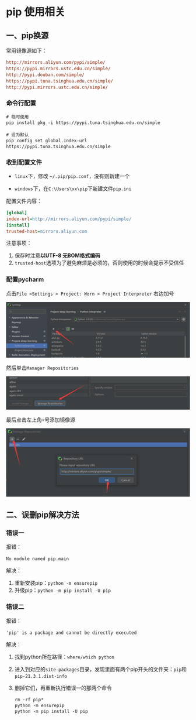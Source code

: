 # pip 使用相关

## 一、pip换源

常用镜像源如下：

```ini
http://mirrors.aliyun.com/pypi/simple/ 
https://pypi.mirrors.ustc.edu.cn/simple/ 
http://pypi.douban.com/simple/ 
https://pypi.tuna.tsinghua.edu.cn/simple/ 
http://pypi.mirrors.ustc.edu.cn/simple/
```

### 命令行配置

```shell
# 临时使用
pip install pkg -i https://pypi.tuna.tsinghua.edu.cn/simple

# 设为默认
pip config set global.index-url https://pypi.tuna.tsinghua.edu.cn/simple
```

### 收到配置文件

-   `linux`下，修改 `~/.pip/pip.conf`，没有则新建一个

-   `windows`下，在`C:\Users\xx\pip`下新建文件`pip.ini`

配置文件内容：

```ini
[global]
index-url=http://mirrors.aliyun.com/pypi/simple/
[install]
trusted-host=mirrors.aliyun.com
```

注意事项：

1.   保存时注意**以UTF-8 无BOM格式编码**
2.   `trusted-host`选项为了避免麻烦是必须的，否则使用的时候会提示不受信任

### 配置pycharm

点击`File >Settings > Project: Worn > Project Interpreter` 右边加号

![image-20220330204103799](https://raw.githubusercontent.com/Jxpro/PicBed/master/md/new/2022-03-30-204105.png)

然后单击`Manager Repositories`

![image-20220330204047541](https://raw.githubusercontent.com/Jxpro/PicBed/master/md/new/2022-03-30-204048.png)

最后点击左上角`+`号添加镜像源

![image-20220330204030714](https://raw.githubusercontent.com/Jxpro/PicBed/master/md/new/2022-03-30-204032.png)

## 二、误删pip解决方法

### 错误一

报错：

`No module named pip.main`

解决：

1.   重新安装pip：`python -m ensurepip`
2.   升级pip：`python -m pip install -U pip`

### 错误二

报错：

`'pip' is a package and cannot be directly executed`

解决：

1.   找到python所在路径：`where/which python`

2.   进入到对应的`site-packages`目录，发现里面有两个pip开头的文件夹：`pip`和`pip-21.3.1.dist-info`

3.   删掉它们，再重新执行错误一的那两个命令

     ```shell
     rm -rf pip*
     python -m ensurepip
     python -m pip install -U pip
     ```

     